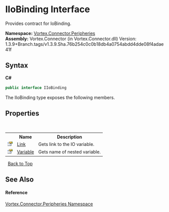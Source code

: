 # IIoBinding Interface
 

Provides contract for IoBinding.

**Namespace:**&nbsp;<a href="N_Vortex_Connector_Peripheries.md">Vortex.Connector.Peripheries</a><br />**Assembly:**&nbsp;Vortex.Connector (in Vortex.Connector.dll) Version: 1.3.9+Branch.tags/v1.3.9.Sha.76b254c0c0b18db4a0754abdd4dde08f4adae41f

## Syntax

**C#**<br />
``` C#
public interface IIoBinding
```

The IIoBinding type exposes the following members.


## Properties
&nbsp;<table><tr><th></th><th>Name</th><th>Description</th></tr><tr><td>![Public property](media/pubproperty.gif "Public property")</td><td><a href="P_Vortex_Connector_Peripheries_IIoBinding_Link.md">Link</a></td><td>
Gets link to the IO variable.</td></tr><tr><td>![Public property](media/pubproperty.gif "Public property")</td><td><a href="P_Vortex_Connector_Peripheries_IIoBinding_Variable.md">Variable</a></td><td>
Gets name of nested variable.</td></tr></table>&nbsp;
<a href="#iiobinding-interface">Back to Top</a>

## See Also


#### Reference
<a href="N_Vortex_Connector_Peripheries.md">Vortex.Connector.Peripheries Namespace</a><br />